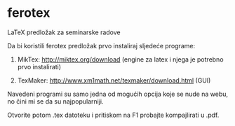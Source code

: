 # ferotex
LaTeX predložak za seminarske radove

Da bi koristili ferotex predložak prvo instaliraj sljedeće programe:

1. MikTex: http://miktex.org/download
(engine za latex i njega je potrebno prvo instalirati)

2. TexMaker: http://www.xm1math.net/texmaker/download.html
(GUI)

Navedeni programi su samo jedna od mogućih opcija koje se nude na webu, no čini mi se da su najpopularniji.

Otvorite potom .tex datoteku i pritiskom na F1 probajte kompajlirati u .pdf.
